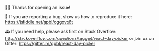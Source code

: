 👋🏽 Thanks for opening an issue!

🐛 If you are reporting a bug, show us how to reproduce it here:
https://jsfiddle.net/gpbl/cggxvq6t

🚑  If you need help, please ask first on Stack Overflow:
http://stackoverflow.com/questions/tagged/react-day-picker
or join us on Gitter:
https://gitter.im/gpbl/react-day-picker
